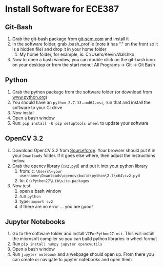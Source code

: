 # Install Software for ECE387

## Git-Bash

1. Grab the git-bash package from [git-scm.com](https://git-scm.com/download/win) and install it
1. In the software folder, grab .bash_profile (note it has "." on the front so it is a hidden file)
   and drop it in your home folder
    1. My home folder, for example, is: C:/Users/Kevin.Walchko
1. Now to open a bash window, you can double click on the git-bash icon on your desktop or 
   from the start menu: All Programs -> Git -> Git Bash

## Python

1. Grab the python package from the software folder (or download from www.python.org)
1. You should have an `python-2.7.13.amd64.msi`, run that and install the software to your C: drive
1. Now install 
1. Open a bash window
1. Run: `pip install -U pip setuptools wheel` to update your software

## OpenCV 3.2

1. Download OpenCV 3.2 from [Sourceforge](https://sourceforge.net/projects/opencvlibrary/). Your browser 
   should put it in your `Downloads` folder. If it goes else where, then adjust the instructions below.
1. Grab the opencv library (`cv2.pyd`) and put it into your python library
    1. from: `C:\Users\<your username>\Downloads\opencv\build\python\2.7\x64\cv2.pyd`
    1. to: `C:\Python27\Lib\site-packages`
1. Now test:
    1. open a bash window
    1. run `python`
    1. type: `import cv2` 
    1. if there are no error ... you are good!
    
## Jupyter Notebooks

1. Go to the software folder and install `VCForPython27.msi`. This will install the
   microsoft compiler so you can build python libraries in wheel format
1. Run `pip install numpy jupyter opencvutils`
1. Open a bash window
1. Run `jupyter notebook` and a webpage should open up. From there you can create or
   navigate to jupyter notebooks and open them
